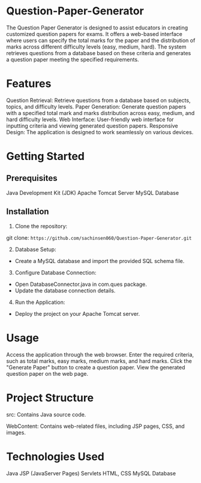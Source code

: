 # Question-Paper-Generator
The Question Paper Generator is designed to assist educators in creating customized question papers for exams. It offers a web-based interface where users can specify the total marks for the paper and the distribution of marks across different difficulty levels (easy, medium, hard). The system retrieves questions from a database based on these criteria and generates a question paper meeting the specified requirements.

# Features
Question Retrieval: Retrieve questions from a database based on subjects, topics, and difficulty levels.
Paper Generation: Generate question papers with a specified total mark and marks distribution across easy, medium, and hard difficulty levels.
Web Interface: User-friendly web interface for inputting criteria and viewing generated question papers.
Responsive Design: The application is designed to work seamlessly on various devices.

# Getting Started
## Prerequisites
Java Development Kit (JDK)
Apache Tomcat Server
MySQL Database

## Installation

1. Clone the repository:

git clone:
`
https://github.com/sachinsen060/Question-Paper-Generator.git
`

2. Database Setup:
- Create a MySQL database and import the provided SQL schema file.

3. Configure Database Connection:
- Open DatabaseConnector.java in com.ques package.
- Update the database connection details.

4. Run the Application:

- Deploy the project on your Apache Tomcat server.

# Usage
Access the application through the web browser.
Enter the required criteria, such as total marks, easy marks, medium marks, and hard marks.
Click the "Generate Paper" button to create a question paper.
View the generated question paper on the web page.

# Project Structure
src: Contains Java source code.

WebContent: Contains web-related files, including JSP pages, CSS, and images.

# Technologies Used
Java
JSP (JavaServer Pages)
Servlets
HTML, CSS
MySQL Database


